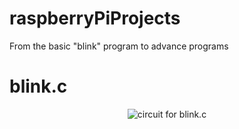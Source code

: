 # raspberryPiProjects
From the basic "blink" program to advance programs

# blink.c

<p align="center">
  <img src="https://raw.githubusercontent.com/sangar-happy/raspberryPiProjects/master/circuit_diagrams/blink.c.png" title="circuit for blink.c">
</p>

